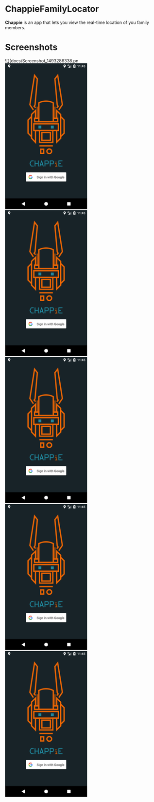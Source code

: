 # ChappieFamilyLocator
**Chappie** is an app that lets you view the real-time location of you family members.

# Screenshots
![](docs/Screenshot_1493286338.pn
<img src="docs/Screenshot_1493286338.png" height = '480' width="270">
<img src="docs/Screenshot_1493286338.png" height = '480' width="270">
<img src="docs/Screenshot_1493286338.png" height = '480' width="270">
<img src="docs/Screenshot_1493286338.png" height = '480' width="270">
<img src="docs/Screenshot_1493286338.png" height = '480' width="270">
